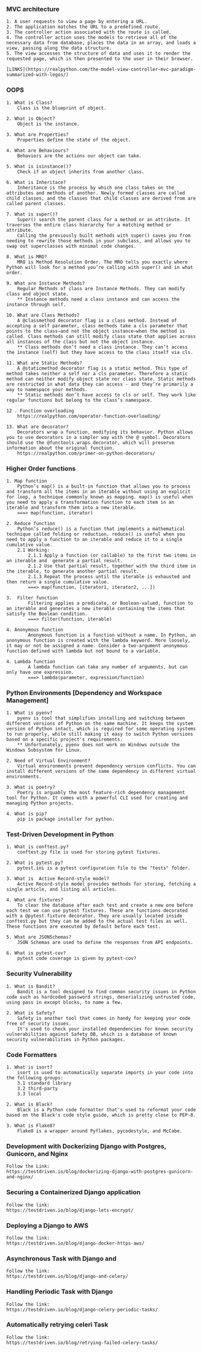 ### MVC architecture
    1. A user requests to view a page by entering a URL.
    2. The application matches the URL to a predefined route.
    3. The controller action associated with the route is called.
    4. The controller action uses the models to retrieve all of the necessary data from database, places the data in an array, and loads a view, passing along the data structure.
    5. The view accesses the structure of data and uses it to render the requested page, which is then presented to the user in their browser.

    [LINKS](https://realpython.com/the-model-view-controller-mvc-paradigm-summarized-with-legos/)

### OOPS
    1. What is Class?
        Class is the blueprint of object.
    
    2. What is Object?
        Object is the instance.

    3. What are Properties?
        Properties define the state of the object.

    4. What are Behaviours?
        Behaviors are the actions our object can take. 

    5. What is isinstance()?
        Check if an object inherits from another class.
    
    6. What is Inheritace?
        Inheritance is the process by which one class takes on the attributes and methods of another. Newly formed classes are called child classes, and the classes that child classes are derived from are called parent classes.

    7. What is super()?
        Super() search the parent class for a method or an attribute. It traverses the entire class hierarchy for a matching method or attribute.
        Calling the previously built methods with super() saves you from needing to rewrite those methods in your subclass, and allows you to swap out superclasses with minimal code changes.

    8. What is MRO?
        MRO is Method Resolution Order. The MRO tells you exactly where Python will look for a method you’re calling with super() and in what order.

    9. What are Instance Methods?
        Regular Methods of class are Instance Methods. They can modify class and object state.
        ** Instance methods need a class instance and can access the instance through self.

    10. What are Class Methods?
        A @classmethod decorator flag is a class method. Instead of accepting a self parameter, class methods take a cls parameter that points to the class—and not the object instance—when the method is called. Class methods can still modify class state that applies across all instances of the class but not the object instance.
        ** Class methods don’t need a class instance. They can’t access the instance (self) but they have access to the class itself via cls.

    11. What are Static Methods?
        A @staticmethod decorator flag is a static method. This type of method takes neither a self nor a cls parameter. Therefore a static method can neither modify object state nor class state. Static methods are restricted in what data they can access - and they’re primarily a way to namespace your methods.
        ** Static methods don’t have access to cls or self. They work like regular functions but belong to the class’s namespace.

    12 . Function overloading
        https://realpython.com/operator-function-overloading/

    13. What are decorator?
        Decorators wrap a function, modifying its behavior. Python allows you to use decorators in a simpler way with the @ symbol. Decorators should use the @functools.wraps decorator, which will preserve information about the original function.
        https://realpython.com/primer-on-python-decorators/


### Higher Order functions
    1. Map function
        Python’s map() is a built-in function that allows you to process and transform all the items in an iterable without using an explicit for loop, a technique commonly known as mapping. map() is useful when you need to apply a transformation function to each item in an iterable and transform them into a new iterable.
        ===> map(function, iterator)

    2. Reduce function
        Python’s reduce() is a function that implements a mathematical technique called folding or reduction. reduce() is useful when you need to apply a function to an iterable and reduce it to a single cumulative value.
        2.1 Working:
            2.1.1 Apply a function (or callable) to the first two items in an iterable and  generate a partial result.
            2.1.2 Use that partial result, together with the third item in the iterable, to generate another partial result.
            2.1.3 Repeat the process until the iterable is exhausted and then return a single cumulative value.
            ===> map(function, [iterator1, iterator2, ...])

    3.  Filter function
            Filtering applies a predicate, or Boolean-valued, function to an iterable and generates a new iterable containing the items that satisfy the Boolean condition.
            ===> filter(function, iterable)

    4. Anonymous function
            Anonymous function is a function without a name. In Python, an anonymous function is created with the lambda keyword. More loosely, it may or not be assigned a name. Consider a two-argument anonymous function defined with lambda but not bound to a variable. 

    4. Lambda function
            A lambda function can take any number of arguments, but can only have one expression.
            ===> lambda(parameter, expression/function)
    

### Python Environments [Dependency and Workspace Management]
    1. What is pyenv?
        pyenv is tool that simplifies installing and switching between different versions of Python on the same machine. It keeps the system version of Python intact, which is required for some operating systems to run properly, while still making it easy to switch Python versions based on a specific project's requirements.
        ** Unfortunately, pyenv does not work on Windows outside the Windows Subsystem for Linux.

    2. Need of Virtual Environment?
        Virtual environments prevent dependency version conflicts. You can install different versions of the same dependency in different virtual environments.

    3. What is poetry?
        Poetry is arguably the most feature-rich dependency management tool for Python. It comes with a powerful CLI used for creating and managing Python projects.

    4. What is pip?
        pip is package installer for python.

    
### Test-Driven Development in Python

    1. What is conftest.py? 
        conftest.py file is used for storing pytest fixtures.

    2. What is pytest.py?
        pytest.ini is a pytest configuration file to the "tests" folder.

    3. What is  Active Record-style model?
        Active Record-style model provides methods for storing, fetching a single article, and listing all articles.

    4. What are fixtures?
        To clear the database after each test and create a new one before each test we can use pytest fixtures. These are functions decorated with a @pytest.fixture decorator. They are usually located inside conftest.py but they can be added to the actual test files as well. These functions are executed by default before each test.

    5. What are JSONSchemas?
        JSON Schemas are used to define the responses from API endpoints.

    6. What is pytest-cov?
        pytest code coverage is given by pytest-cov?

### Security Vulnerability

    1. What is Bandit?
        Bandit is a tool designed to find common security issues in Python code such as hardcoded password strings, deserializing untrusted code, using pass in except blocks, to name a few.
    
    2. What is Safety?
        Safety is another tool that comes in handy for keeping your code free of security issues.
        It's used to check your installed dependencies for known security vulnerabilities against Safety DB, which is a database of known security vulnerabilities in Python packages.


### Code Formatters
    1. What is isort?
        isort is used to automatically separate imports in your code into the following groups:
        3.1 standard library
        3.2 third-party
        3.3 local

    2. What is Black?
        Black is a Python code formatter that's used to reformat your code based on the Black's code style guide, which is pretty close to PEP-8.

    3. What is Flake8?
        Flake8 is a wrapper around Pyflakes, pycodestyle, and McCabe.


### Development with Dockerizing Django with Postgres, Gunicorn, and Nginx
    Follow the Link:
    https://testdriven.io/blog/dockerizing-django-with-postgres-gunicorn-and-nginx/

### Securing a Containerized Django application
    Follow the link:
    https://testdriven.io/blog/django-lets-encrypt/

### Deploying a Django to AWS
    Follow the link:
    https://testdriven.io/blog/django-docker-https-aws/

### Asynchronous Task with Django and
    Follow the link:
    https://testdriven.io/blog/django-and-celery/


### Handling Periodic Task with Django
    Follow the link:
    https://testdriven.io/blog/django-celery-periodic-tasks/

### Automatically retrying celeri Task
    Follow the link:
    https://testdriven.io/blog/retrying-failed-celery-tasks/
    